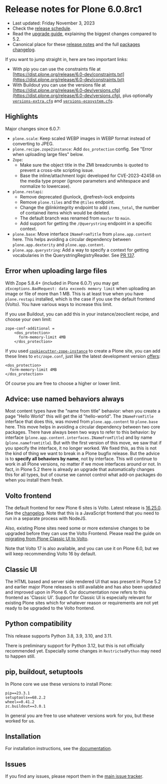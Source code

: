 # Release notes for Plone 6.0.8rc1

* Last updated: Friday November 3, 2023
* Check the [release schedule](https://plone.org/download/release-schedule).
* Read the [upgrade guide](https://6.docs.plone.org/upgrade/index.html), explaining the biggest changes compared to 5.2.
* Canonical place for these [release notes](https://dist.plone.org/release/6.0-dev/RELEASE-NOTES.md) and the full [packages changelog](https://dist.plone.org/release/6.0-dev/changelog.txt).

If you want to jump straight in, here are two important links:

* With pip you can use the constraints file at [https://dist.plone.org/release/6.0-dev/constraints.txt](https://dist.plone.org/release/6.0-dev/constraints.txt)
* With Buildout you can use the versions file at [https://dist.plone.org/release/6.0-dev/versions.cfg](https://dist.plone.org/release/6.0-dev/versions.cfg), plus optionally [`versions-extra.cfg`](https://dist.plone.org/release/6.0-dev/versions-extra.cfg) and [`versions-ecosystem.cfg`](https://dist.plone.org/release/6.0-dev/versions-ecosystem.cfg).


## Highlights

Major changes since 6.0.7:

* `plone.scale`: Keep scaled WEBP images in WEBP format instead of converting to JPEG.
* `plone.recipe.zope2instance`: Add `dos_protection` config.  See "Error when uploading large files" below.
* `Zope`:
  * Make sure the object title in the ZMI breadcrumbs is quoted to prevent a cross-site scripting issue.
  * Base the inline/attachment logic developed for CVE-2023-42458 on the media type proper (ignore parameters and whitespace and normalize to lowercase).
* `plone.restapi`:
  - Remove deprecated @unlock, @refresh-lock endpoints
  - Remove `plone.tiles` and the `@tiles` endpoint.
  - Change the @linkintegrity endpoint to add `items_total`, the number of contained items which would be deleted.
  - The default branch was renamed from `master` to `main`.
  - Add support for getting the `/@querystring` endpoint in a specific context.
* `plone.base`: Move interface `INameFromTitle` from `plone.app.content` here.
  This helps avoiding a circular dependency between `plone.app.dexterity` and `plone.app.content`.
* `plone.app.querystring`: Add a way to specify a context for getting vocabularies in the QuerystringRegistryReader.
  See [PR 137](https://github.com/plone/plone.app.querystring/pull/137).


## Error when uploading large files

With Zope 5.8.4+ (included in Plone 6.0.7) you may get `zExceptions.BadRequest: data exceeds memory limit` when uploading an image or file of more than 1 MB.  This is at least true when you have `plone.restapi` installed, which is the case if you use the default frontend (Volto).
You have various ways to increase this limit.

If you use Buildout, you can add this in your instance/zeoclient recipe, and choose your own limit:

```
zope-conf-additional =
    <dos_protection>
      form-memory-limit 4MB
    </dos_protection>
```

If you used [`cookiecutter-zope-instance`](https://github.com/plone/cookiecutter-zope-instance) to create a Plone site, you can add these lines to `etc/zope.conf`, just like the latest development version [offers](https://github.com/plone/cookiecutter-zope-instance/pull/12/files):

```
<dos_protection>
  form-memory-limit 4MB
</dos_protection>
```

Of course you are free to choose a higher or lower limit.


## Advice: use named behaviors always

Most content types have the "name from title" behavior: when you create a page "Hello World" this will get the id "hello-world".  The `INameFromTitle` interface that does this, was moved from `plone.app.content` to `plone.base` here.  This move helps in avoiding a circular dependency between two core packages.
There have always been two ways to refer to this behavior: by interface (`plone.app.content.interfaces.INameFromTitle`) and by name (`plone.namefromtitle`).  But with the first version of this move, we saw that if you specify the interface, it no longer worked.  We fixed this, as this is not the kind of thing we want to break in a Plone bugfix release.
But the advice is to **specify all behaviors by name**, not by interface.  This will continue to work in all Plone versions, no matter if we move interfaces around or not.  In fact, in Plone 5.2 there is already an upgrade that automatically changes this for all types, but of course we cannot control what add-on packages do when you install them fresh.


## Volto frontend

The default frontend for new Plone 6 sites is Volto. Latest release is [16.25.0](https://www.npmjs.com/package/@plone/volto/v/16.25.0).  See the [changelog](https://github.com/plone/volto/blob/16.25.0/CHANGELOG.md).
Note that this is a JavaScript frontend that you need to run in a separate process with NodeJS.

Also, existing Plone sites need some or more extensive changes to be upgraded before they can use the Volto Frontend. Please read the guide on [migrating from Plone Classic UI to Volto](https://6.docs.plone.org/backend/upgrading/version-specific-migration/migrate-to-volto.html).

Note that Volto 17 is also available, and you can use it on Plone 6.0, but we will keep recommending Volto 16 by default.


## Classic UI

The HTML based and server side rendered UI that was present in Plone 5.2 and earlier major Plone releases is still available and has also been updated and improved upon in Plone 6.  Our documentation now refers to this frontend as 'Classic UI'.  Support for Classic UI is especially relevant for existing Plone sites which for whatever reason or requirements are not yet ready to be upgraded to the Volto frontend.


## Python compatibility

This release supports Python 3.8, 3.9, 3.10, and 3.11.

There is preliminary support for Python 3.12, but this is not officially recommended yet.  Especially some changes in `RestrictedPython` may need to happen still.


## pip, buildout, setuptools

In Plone core we use these versions to install Plone:

```
pip==23.3.1
setuptools==68.2.2
wheel==0.41.2
zc.buildout==3.0.1
```

In general you are free to use whatever versions work for you, but these worked for us.


## Installation

For installation instructions, see the [documentation](https://6.docs.plone.org/install/index.html).


## Issues

If you find any issues, please report them in the [main issue tracker](https://github.com/plone/Products.CMFPlone/issues).
